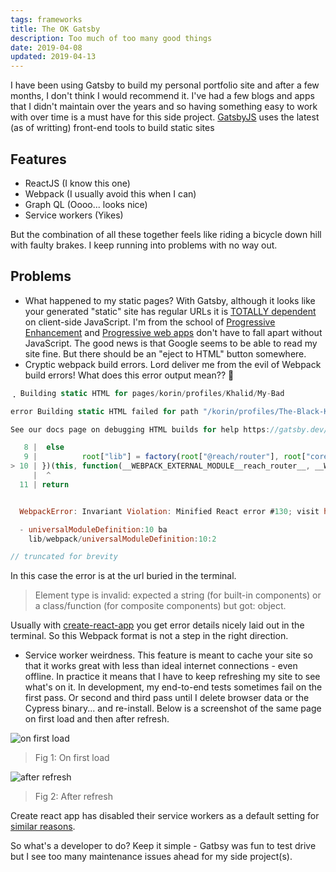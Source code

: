 ```yaml
---
tags: frameworks
title: The OK Gatsby
description: Too much of too many good things
date: 2019-04-08
updated: 2019-04-13
---
```


I have been using Gatsby to build my personal portfolio site and after a few months, I don't think I would recommend it. I've had a few blogs and apps that I didn't maintain over the years and so having something easy to work with over time is a must have for this side project. [GatsbyJS][1] uses the latest (as of writting) front-end tools to build static sites

## Features

- ReactJS (I know this one)
- Webpack (I usually avoid this when I can)
- Graph QL (Oooo... looks nice)
- Service workers (Yikes)

But the combination of all these together feels like riding a bicycle down hill with faulty brakes. I keep running into problems with no way out.

## Problems

- What happened to my static pages? With Gatsby, although it looks like your generated "static" site has regular URLs it is [TOTALLY dependent][2] on client-side JavaScript. I'm from the school of [Progressive Enhancement][6] and [Progressive web apps][7] don't have to fall apart without JavaScript. The good news is that Google seems to be able to read my site fine. But there should be an "eject to HTML" button somewhere.
- Cryptic webpack build errors. Lord deliver me from the evil of Webpack build errors! What does this error output mean?? 🤯

```JavaScript
⢀ Building static HTML for pages/korin/profiles/Khalid/My-Bad

error Building static HTML failed for path "/korin/profiles/The-Black-Keys/LOHI"

See our docs page on debugging HTML builds for help https://gatsby.dev/debug-html

   8 |  else
   9 |          root["lib"] = factory(root["@reach/router"], root["core-js/modules/es6.array.iterator"], root["core-js/modules/es6.array.sort"], root["core-js/modules/es6.function.name"], root["core-js/modules/es6.map"], root["core-js/modules/es6.object.assign"], root["core-js/modules/es6.object.to-string"], root["core-js/modules/es6.regexp.constructor"], root["core-js/modules/es6.regexp.replace"], root["core-js/modules/es6.regexp.split"], root["core-js/modules/es6.regexp.to-string"], root["core-js/modules/es6.string.ends-with"], root["core-js/modules/es6.string.fixed"], root["core-js/modules/es6.string.iterator"], root["core-js/modules/web.dom.iterable"], root["crypto"], root["fs"], root["lodash"], root["path"], root["react"], root["react-dom/server"], root["react-helmet"]);
> 10 | })(this, function(__WEBPACK_EXTERNAL_MODULE__reach_router__, __WEBPACK_EXTERNAL_MODULE_core_js_modules_es6_array_iterator__, __WEBPACK_EXTERNAL_MODULE_core_js_modules_es6_array_sort__, __WEBPACK_EXTERNAL_MODULE_core_js_modules_es6_function_name__, __WEBPACK_EXTERNAL_MODULE_core_js_modules_es6_map__, __WEBPACK_EXTERNAL_MODULE_core_js_modules_es6_object_assign__, __WEBPACK_EXTERNAL_MODULE_core_js_modules_es6_object_to_string__, __WEBPACK_EXTERNAL_MODULE_core_js_modules_es6_regexp_constructor__, __WEBPACK_EXTERNAL_MODULE_core_js_modules_es6_regexp_replace__, __WEBPACK_EXTERNAL_MODULE_core_js_modules_es6_regexp_split__, __WEBPACK_EXTERNAL_MODULE_core_js_modules_es6_regexp_to_string__, __WEBPACK_EXTERNAL_MODULE_core_js_modules_es6_string_ends_with__, __WEBPACK_EXTERNAL_MODULE_core_js_modules_es6_string_fixed__, __WEBPACK_EXTERNAL_MODULE_core_js_modules_es6_string_iterator__, __WEBPACK_EXTERNAL_MODULE_core_js_modules_web_dom_iterable__, __WEBPACK_EXTERNAL_MODULE_crypto__, __WEBPACK_EXTERNAL_MODULE_fs__, __WEBPACK_EXTERNAL_MODULE_lodash__, __WEBPACK_EXTERNAL_MODULE_path__, __WEBPACK_EXTERNAL_MODULE_react__, __WEBPACK_EXTERNAL_MODULE_react_dom_server__, __WEBPACK_EXTERNAL_MODULE_react_helmet__) {
     |  ^
  11 | return


  WebpackError: Invariant Violation: Minified React error #130; visit https://reactjs.org/docs/error-decoder.html?invariant=130&args[]=object&args[]= for the full message or   use the non-minified dev environment for full errors and additional helpful warnings.

  - universalModuleDefinition:10 ba
    lib/webpack/universalModuleDefinition:10:2

// truncated for brevity
```

In this case the error is at the url buried in the terminal.

> Element type is invalid: expected a string (for built-in components) or a class/function (for composite components) but got: object.

Usually with [create-react-app][8] you get error details nicely laid out in the terminal. So this Webpack format is not a step in the right direction.

- Service worker weirdness. This feature is meant to cache your site so that it works great with less than ideal internet connections - even offline. In practice it means that I have to keep refreshing my site to see what's on it. In development, my end-to-end tests sometimes fail on the first pass. Or second and third pass until I delete browser data or the Cypress binary... and re-install. Below is a screenshot of the same page on first load and then after refresh.

![on first load][3]

> Fig 1: On first load

![after refresh][4]

> Fig 2: After refresh

Create react app has disabled their service workers as a default setting for [similar reasons][5].

So what's a developer to do? Keep it simple - Gatbsy was fun to test drive but I see too many maintenance issues ahead for my side project(s).

[1]: https://gatsbyjs.org
[2]: https://github.com/gatsbyjs/gatsby/issues/962
[3]: /images/Screenshot_2019-04-08-service-workers-no-tracks-found.png
[4]: /images/Screenshot_2019-04-08-service-workers-top-40-tracks-found.png
[5]: https://twitter.com/dan_abramov/status/954146978564395008
[6]: https://www.smashingmagazine.com/2009/04/progressive-enhancement-what-it-is-and-how-to-use-it/
[7]: https://web.dev/installable/discover-installable
[8]: https://github.com/facebook/create-react-app#npm-start-or-yarn-start
